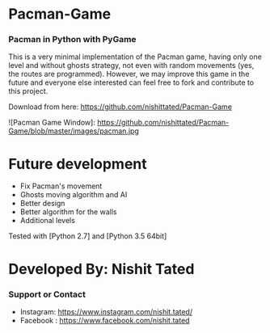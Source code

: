 # Pacman-Game

### Pacman in Python with PyGame

This is a very minimal implementation of the Pacman game, having only one level and without ghosts strategy, not even with random movements (yes, the routes are programmed). However, we may improve this game in the future and everyone else interested can feel free to fork and contribute to this project.

Download from here: https://github.com/nishittated/Pacman-Game

![Pacman Game Window]: https://github.com/nishittated/Pacman-Game/blob/master/images/pacman.jpg


# Future development

* Fix Pacman's movement
* Ghosts moving algorithm and AI
* Better design
* Better algorithm for the walls
* Additional levels


Tested with [Python 2.7] and [Python 3.5 64bit]

# Developed By:  Nishit Tated

### Support or Contact

* Instagram:  https://www.instagram.com/nishit.tated/
* Facebook :  https://www.facebook.com/nishit.tated
